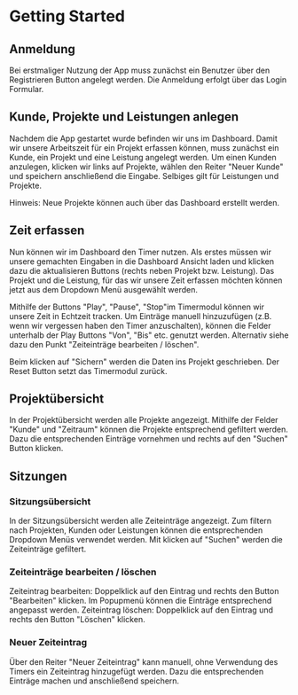 # Getting Started

## Anmeldung
Bei erstmaliger Nutzung der App muss zunächst ein Benutzer über den Registrieren Button 
angelegt werden. Die Anmeldung erfolgt über das Login Formular.

## Kunde, Projekte und Leistungen anlegen
Nachdem die App gestartet wurde befinden wir uns im Dashboard. Damit wir unsere Arbeitszeit für ein Projekt 
erfassen können, muss zunächst ein Kunde, ein Projekt und eine Leistung angelegt werden. Um einen Kunden anzulegen, 
klicken wir links auf Projekte, wählen den Reiter "Neuer Kunde" und speichern anschließend die Eingabe. Selbiges
gilt für Leistungen und Projekte.

Hinweis: Neue Projekte können auch über das Dashboard erstellt werden.

## Zeit erfassen
Nun können wir im Dashboard den Timer nutzen. Als erstes müssen wir unsere gemachten Eingaben in die Dashboard Ansicht laden
und klicken dazu die aktualisieren Buttons (rechts neben Projekt bzw. Leistung). Das Projekt und die Leistung, für das wir unsere Zeit erfassen möchten
können jetzt aus dem Dropdown Menü ausgewählt werden.

Mithilfe der Buttons "Play", "Pause", "Stop"im Timermodul können wir unsere Zeit in Echtzeit tracken. Um Einträge manuell hinzuzufügen (z.B. wenn wir vergessen haben den Timer
anzuschalten), können die Felder unterhalb der Play Buttons "Von", "Bis" etc. genutzt werden. Alternativ siehe dazu den Punkt "Zeiteinträge bearbeiten / löschen".

Beim klicken auf "Sichern" werden die Daten ins Projekt geschrieben. Der Reset Button setzt das Timermodul zurück.

## Projektübersicht
In der Projektübersicht werden alle Projekte angezeigt. Mithilfe der Felder "Kunde" und "Zeitraum" können die Projekte entsprechend gefiltert werden. Dazu
die entsprechenden Einträge vornehmen und rechts auf den "Suchen" Button klicken.

## Sitzungen
### Sitzungsübersicht
In der Sitzungsübersicht werden alle Zeiteinträge angezeigt. Zum filtern nach Projekten, Kunden oder Leistungen können die entsprechenden Dropdown Menüs verwendet werden. Mit klicken auf "Suchen" werden die Zeiteinträge gefiltert.

### Zeiteinträge bearbeiten / löschen
Zeiteintrag bearbeiten: Doppelklick auf den Eintrag und rechts den Button "Bearbeiten" klicken. Im Popupmenü können die Einträge entsprechend angepasst werden. 
Zeiteintrag löschen: Doppelklick auf den Eintrag und rechts den Button "Löschen" klicken.

### Neuer Zeiteintrag 
Über den Reiter "Neuer Zeiteintrag" kann manuell, ohne Verwendung des Timers ein Zeiteintrag hinzugefügt werden. Dazu die entsprechenden Einträge machen und anschließend speichern.
